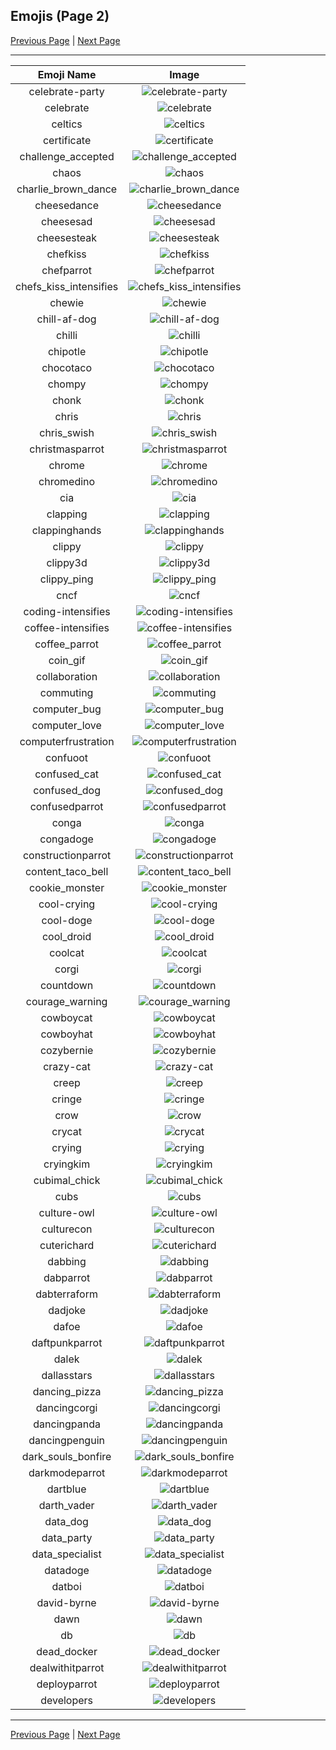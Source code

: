 
## Emojis (Page 2)

[Previous Page](/docs/ib/page-b-0001.md)
  | [Next Page](/docs/ib/page-d-0003.md)

<hr />

|Emoji Name|Image|
| :-: | :-: |
|celebrate-party| ![celebrate-party](/emojis/ib/celebrate-party.gif)|
|celebrate| ![celebrate](/emojis/ib/celebrate.gif)|
|celtics| ![celtics](/emojis/ib/celtics.gif)|
|certificate| ![certificate](/emojis/ib/certificate.png)|
|challenge_accepted| ![challenge_accepted](/emojis/ib/challenge_accepted.jpg)|
|chaos| ![chaos](/emojis/ib/chaos.gif)|
|charlie_brown_dance| ![charlie_brown_dance](/emojis/ib/charlie_brown_dance.gif)|
|cheesedance| ![cheesedance](/emojis/ib/cheesedance.gif)|
|cheesesad| ![cheesesad](/emojis/ib/cheesesad.png)|
|cheesesteak| ![cheesesteak](/emojis/ib/cheesesteak.png)|
|chefkiss| ![chefkiss](/emojis/ib/chefkiss.png)|
|chefparrot| ![chefparrot](/emojis/ib/chefparrot.gif)|
|chefs_kiss_intensifies| ![chefs_kiss_intensifies](/emojis/ib/chefs_kiss_intensifies.gif)|
|chewie| ![chewie](/emojis/ib/chewie.png)|
|chill-af-dog| ![chill-af-dog](/emojis/ib/chill-af-dog.png)|
|chilli| ![chilli](/emojis/ib/chilli.png)|
|chipotle| ![chipotle](/emojis/ib/chipotle.png)|
|chocotaco| ![chocotaco](/emojis/ib/chocotaco.png)|
|chompy| ![chompy](/emojis/ib/chompy.gif)|
|chonk| ![chonk](/emojis/ib/chonk.png)|
|chris| ![chris](/emojis/ib/chris.png)|
|chris_swish| ![chris_swish](/emojis/ib/chris_swish.png)|
|christmasparrot| ![christmasparrot](/emojis/ib/christmasparrot.gif)|
|chrome| ![chrome](/emojis/ib/chrome.png)|
|chromedino| ![chromedino](/emojis/ib/chromedino.png)|
|cia| ![cia](/emojis/ib/cia.png)|
|clapping| ![clapping](/emojis/ib/clapping.gif)|
|clappinghands| ![clappinghands](/emojis/ib/clappinghands.gif)|
|clippy| ![clippy](/emojis/ib/clippy.png)|
|clippy3d| ![clippy3d](/emojis/ib/clippy3d.gif)|
|clippy_ping| ![clippy_ping](/emojis/ib/clippy_ping.png)|
|cncf| ![cncf](/emojis/ib/cncf.png)|
|coding-intensifies| ![coding-intensifies](/emojis/ib/coding-intensifies.gif)|
|coffee-intensifies| ![coffee-intensifies](/emojis/ib/coffee-intensifies.gif)|
|coffee_parrot| ![coffee_parrot](/emojis/ib/coffee_parrot.gif)|
|coin_gif| ![coin_gif](/emojis/ib/coin_gif.gif)|
|collaboration| ![collaboration](/emojis/ib/collaboration.png)|
|commuting| ![commuting](/emojis/ib/commuting.png)|
|computer_bug| ![computer_bug](/emojis/ib/computer_bug.png)|
|computer_love| ![computer_love](/emojis/ib/computer_love.gif)|
|computerfrustration| ![computerfrustration](/emojis/ib/computerfrustration.gif)|
|confuoot| ![confuoot](/emojis/ib/confuoot.gif)|
|confused_cat| ![confused_cat](/emojis/ib/confused_cat.png)|
|confused_dog| ![confused_dog](/emojis/ib/confused_dog.gif)|
|confusedparrot| ![confusedparrot](/emojis/ib/confusedparrot.gif)|
|conga| ![conga](/emojis/ib/conga.gif)|
|congadoge| ![congadoge](/emojis/ib/congadoge.gif)|
|constructionparrot| ![constructionparrot](/emojis/ib/constructionparrot.gif)|
|content_taco_bell| ![content_taco_bell](/emojis/ib/content_taco_bell.png)|
|cookie_monster| ![cookie_monster](/emojis/ib/cookie_monster.png)|
|cool-crying| ![cool-crying](/emojis/ib/cool-crying.png)|
|cool-doge| ![cool-doge](/emojis/ib/cool-doge.gif)|
|cool_droid| ![cool_droid](/emojis/ib/cool_droid.png)|
|coolcat| ![coolcat](/emojis/ib/coolcat.gif)|
|corgi| ![corgi](/emojis/ib/corgi.png)|
|countdown| ![countdown](/emojis/ib/countdown.gif)|
|courage_warning| ![courage_warning](/emojis/ib/courage_warning.gif)|
|cowboycat| ![cowboycat](/emojis/ib/cowboycat.png)|
|cowboyhat| ![cowboyhat](/emojis/ib/cowboyhat.png)|
|cozybernie| ![cozybernie](/emojis/ib/cozybernie.png)|
|crazy-cat| ![crazy-cat](/emojis/ib/crazy-cat.gif)|
|creep| ![creep](/emojis/ib/creep.png)|
|cringe| ![cringe](/emojis/ib/cringe.gif)|
|crow| ![crow](/emojis/ib/crow.jpg)|
|crycat| ![crycat](/emojis/ib/crycat.png)|
|crying| ![crying](/emojis/ib/crying.gif)|
|cryingkim| ![cryingkim](/emojis/ib/cryingkim.png)|
|cubimal_chick| ![cubimal_chick](/emojis/ib/cubimal_chick.png)|
|cubs| ![cubs](/emojis/ib/cubs.jpg)|
|culture-owl| ![culture-owl](/emojis/ib/culture-owl.png)|
|culturecon| ![culturecon](/emojis/ib/culturecon.png)|
|cuterichard| ![cuterichard](/emojis/ib/cuterichard.jpg)|
|dabbing| ![dabbing](/emojis/ib/dabbing.png)|
|dabparrot| ![dabparrot](/emojis/ib/dabparrot.gif)|
|dabterraform| ![dabterraform](/emojis/ib/dabterraform.gif)|
|dadjoke| ![dadjoke](/emojis/ib/dadjoke.gif)|
|dafoe| ![dafoe](/emojis/ib/dafoe.png)|
|daftpunkparrot| ![daftpunkparrot](/emojis/ib/daftpunkparrot.gif)|
|dalek| ![dalek](/emojis/ib/dalek.jpg)|
|dallasstars| ![dallasstars](/emojis/ib/dallasstars.png)|
|dancing_pizza| ![dancing_pizza](/emojis/ib/dancing_pizza.gif)|
|dancingcorgi| ![dancingcorgi](/emojis/ib/dancingcorgi.gif)|
|dancingpanda| ![dancingpanda](/emojis/ib/dancingpanda.gif)|
|dancingpenguin| ![dancingpenguin](/emojis/ib/dancingpenguin.gif)|
|dark_souls_bonfire| ![dark_souls_bonfire](/emojis/ib/dark_souls_bonfire.jpg)|
|darkmodeparrot| ![darkmodeparrot](/emojis/ib/darkmodeparrot.gif)|
|dartblue| ![dartblue](/emojis/ib/dartblue.png)|
|darth_vader| ![darth_vader](/emojis/ib/darth_vader.png)|
|data_dog| ![data_dog](/emojis/ib/data_dog.png)|
|data_party| ![data_party](/emojis/ib/data_party.gif)|
|data_specialist| ![data_specialist](/emojis/ib/data_specialist.png)|
|datadoge| ![datadoge](/emojis/ib/datadoge.jpg)|
|datboi| ![datboi](/emojis/ib/datboi.png)|
|david-byrne| ![david-byrne](/emojis/ib/david-byrne.png)|
|dawn| ![dawn](/emojis/ib/dawn.png)|
|db| ![db](/emojis/ib/db.gif)|
|dead_docker| ![dead_docker](/emojis/ib/dead_docker.png)|
|dealwithitparrot| ![dealwithitparrot](/emojis/ib/dealwithitparrot.gif)|
|deployparrot| ![deployparrot](/emojis/ib/deployparrot.gif)|
|developers| ![developers](/emojis/ib/developers.gif)|

<hr/>

[Previous Page](/docs/ib/page-b-0001.md)
  | [Next Page](/docs/ib/page-d-0003.md)